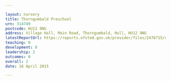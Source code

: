 ```yaml
---

layout: nursery
title: Thorngumbald Preschool
urn: 314749
postcode: HU12 9NG
address: Village Hall, Main Road, Thorngumbald, Hull, HU12 9NG
latestReportUrl: https://reports.ofsted.gov.uk/provider/files/2476715/urn/314749.pdf
teaching: 0
development: 0
leadership: 2
outcomes: 0
overall: 2
date: 16 April 2015

---
```

